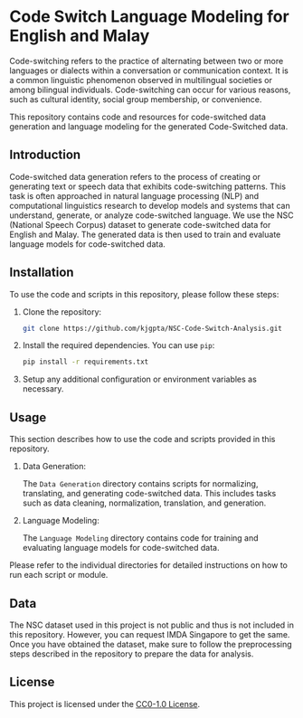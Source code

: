# Code Switch Language Modeling for English and Malay
Code-switching refers to the practice of alternating between two or more languages or dialects within a conversation or communication context. It is a common linguistic phenomenon observed in multilingual societies or among bilingual individuals. Code-switching can occur for various reasons, such as cultural identity, social group membership, or convenience.

This repository contains code and resources for code-switched data generation and language modeling for the generated Code-Switched data. 

## Introduction

Code-switched data generation refers to the process of creating or generating text or speech data that exhibits code-switching patterns. This task is often approached in natural language processing (NLP) and computational linguistics research to develop models and systems that can understand, generate, or analyze code-switched language. We use the NSC (National Speech Corpus) dataset to generate code-switched data for English and Malay. The generated data is then used to train and evaluate language models for code-switched data.

## Installation

To use the code and scripts in this repository, please follow these steps:

1. Clone the repository:

   ```bash
   git clone https://github.com/kjgpta/NSC-Code-Switch-Analysis.git
   ```

2. Install the required dependencies. You can use `pip`:

   ```bash
   pip install -r requirements.txt
   ```

3. Setup any additional configuration or environment variables as necessary.

## Usage

This section describes how to use the code and scripts provided in this repository.

1. Data Generation:

   The `Data Generation` directory contains scripts for normalizing, translating, and generating code-switched data. This includes tasks such as data cleaning, normalization, translation, and generation.

2. Language Modeling:

   The `Language Modeling` directory contains code for training and evaluating language models for code-switched data.

Please refer to the individual directories for detailed instructions on how to run each script or module.

## Data

The NSC dataset used in this project is not public and thus is not included in this repository. However, you can request IMDA Singapore to get the same. Once you have obtained the dataset, make sure to follow the preprocessing steps described in the repository to prepare the data for analysis.

## License

This project is licensed under the [CC0-1.0 License](LICENSE).